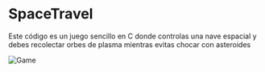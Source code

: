 # SpaceTravel
Este código es un juego sencillo en C donde controlas una nave espacial y debes recolectar orbes de plasma mientras evitas chocar con asteroides

![Game](https://github.com/LuisRosado/SpaceTravel/assets/140114139/aee903f3-1e47-4d19-a686-f08ff127ad4a)

